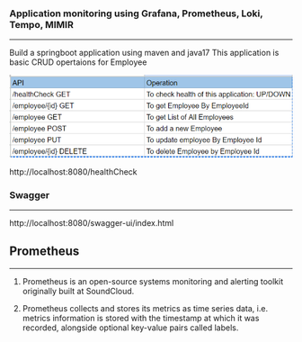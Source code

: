 ### Application monitoring using Grafana, Prometheus, Loki, Tempo, MIMIR
***
Build a springboot application using maven and java17
This application is basic CRUD opertaions for Employee

![img.png](img.png)

http://localhost:8080/healthCheck

### Swagger
***
http://localhost:8080/swagger-ui/index.html

## Prometheus

***
1. Prometheus is an open-source systems monitoring and alerting toolkit originally built at SoundCloud.

2. Prometheus collects and stores its metrics as time series data, i.e. metrics information is stored with the timestamp at which it was recorded, alongside optional key-value pairs called labels.

